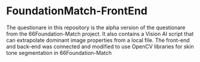 # FoundationMatch-FrontEnd
The questionare in this repository is the alpha version of the questionare from the 66Foundation-Match project. It also contains a Vision AI script that can extrapolate dominant image properties from a local file. The front-end and back-end was connected and modified to use OpenCV libraries for skin tone segmentation in 66Foundation-Match

